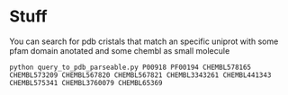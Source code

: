 # Stuff

You can search for pdb cristals that match an specific uniprot with some pfam domain anotated and some chembl as small molecule
```
python query_to_pdb_parseable.py P00918 PF00194 CHEMBL578165 CHEMBL573209 CHEMBL567820 CHEMBL567821 CHEMBL3343261 CHEMBL441343 CHEMBL575341 CHEMBL3760079 CHEMBL65369

```
